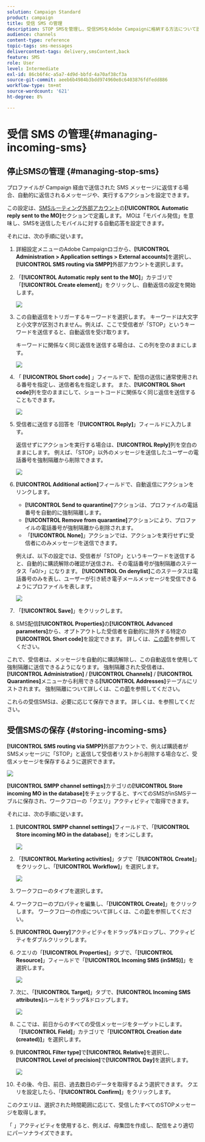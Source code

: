 ```yaml
---
solution: Campaign Standard
product: campaign
title: 受信 SMS の管理
description: STOP SMSを管理し、受信SMSをAdobe Campaignに格納する方法について説明します。
audience: channels
content-type: reference
topic-tags: sms-messages
delivercontext-tags: delivery,smsContent,back
feature: SMS
role: User
level: Intermediate
exl-id: 86cb6f4c-a5a7-4d9d-bbfd-4a70af38cf3a
source-git-commit: aeeb6b4984b3bdd974960e8c6403876fdfedd886
workflow-type: tm+mt
source-wordcount: '621'
ht-degree: 8%

---
```


# 受信 SMS の管理{#managing-incoming-sms}

## 停止SMSの管理 {#managing-stop-sms}

プロファイルが Campaign 経由で送信された SMS メッセージに返信する場合、自動的に返信されるメッセージや、実行するアクションを設定できます。

この設定は、[SMSルーティング外部アカウント](../../administration/using/configuring-sms-channel.md#defining-an-sms-routing)の&#x200B;**[!UICONTROL Automatic reply sent to the MO]**&#x200B;セクションで定義します。 MOは「モバイル発信」を意味し、SMSを送信したモバイルに対する自動応答を設定できます。

それには、次の手順に従います。

1. 詳細設定メニューのAdobe Campaignロゴから、**[!UICONTROL Administration > Application settings > External accounts]**&#x200B;を選択し、**[!UICONTROL SMS routing via SMPP]**&#x200B;外部アカウントを選択します。
1. 「**[!UICONTROL Automatic reply sent to the MO]**」カテゴリで「**[!UICONTROL Create element]**」をクリックし、自動返信の設定を開始します。

   ![](assets/sms_mo_1.png)

1. この自動返信をトリガーするキーワードを選択します。 キーワードは大文字と小文字が区別されません。例えば、ここで受信者が「STOP」というキーワードを送信すると、自動返信を受け取ります。

   キーワードに関係なく同じ返信を送信する場合は、この列を空のままにします。

   ![](assets/sms_mo_2.png)

1. 「 **[!UICONTROL Short code]** 」フィールドで、配信の送信に通常使用される番号を指定し、送信者名を指定します。 また、**[!UICONTROL Short code]**&#x200B;列を空のままにして、ショートコードに関係なく同じ返信を送信することもできます。

   ![](assets/sms_mo_4.png)

1. 受信者に送信する回答を「**[!UICONTROL Reply]**」フィールドに入力します。

   返信せずにアクションを実行する場合は、**[!UICONTROL Reply]**&#x200B;列を空白のままにします。 例えば、「STOP」以外のメッセージを送信したユーザーの電話番号を強制隔離から削除できます。

   ![](assets/sms_mo_3.png)

1. **[!UICONTROL Additional action]**&#x200B;フィールドで、自動返信にアクションをリンクします。

   * **[!UICONTROL Send to quarantine]**&#x200B;アクションは、プロファイルの電話番号を自動的に強制隔離します。
   * **[!UICONTROL Remove from quarantine]**&#x200B;アクションにより、プロファイルの電話番号が強制隔離から削除されます。
   * 「**[!UICONTROL None]**」アクションでは、アクションを実行せずに受信者にのみメッセージを送信できます。

   例えば、以下の設定では、受信者が「STOP」というキーワードを送信すると、自動的に購読解除の確認が送信され、その電話番号が強制隔離のステータス「a0/>」になります。 **[!UICONTROL On denylist]**&#x200B;このステータスは電話番号のみを表し、ユーザーが引き続き電子メールメッセージを受信できるようにプロファイルを表します。

   ![](assets/sms_mo.png)

1. 「**[!UICONTROL Save]**」をクリックします。

1. SMS配信&#x200B;**[!UICONTROL Properties]**&#x200B;の&#x200B;**[!UICONTROL Advanced parameters]**&#x200B;から、オプトアウトした受信者を自動的に除外する特定の&#x200B;**[!UICONTROL Short code]**&#x200B;を設定できます。 詳しくは、[この節](../../administration/using/configuring-sms-channel.md#configuring-sms-properties)を参照してください。

これで、受信者は、メッセージを自動的に購読解除し、この自動返信を使用して強制隔離に送信できるようになります。 強制隔離された受信者は、 **[!UICONTROL Administration]** / **[!UICONTROL Channels]** / **[!UICONTROL Quarantines]**&#x200B;メニューから利用できる&#x200B;**[!UICONTROL Addresses]**&#x200B;テーブルにリストされます。 強制隔離について詳しくは、この[節](../../sending/using/understanding-quarantine-management.md)を参照してください。

これらの受信SMSは、必要に応じて保存できます。 詳しくは、[](#storing-incoming-sms)を参照してください。

## 受信SMSの保存 {#storing-incoming-sms}

**[!UICONTROL SMS routing via SMPP]**&#x200B;外部アカウントで、例えば購読者がSMSメッセージに「STOP」と返信して受信者リストから削除する場合など、受信メッセージを保存するように選択できます。

![](assets/sms_config_mo_1.png)

**[!UICONTROL SMPP channel settings]**&#x200B;カテゴリの&#x200B;**[!UICONTROL Store incoming MO in the database]**&#x200B;をチェックすると、すべてのSMSがinSMSテーブルに保存され、ワークフローの「クエリ」アクティビティで取得できます。

それには、次の手順に従います。

1. **[!UICONTROL SMPP channel settings]**&#x200B;フィールドで、「**[!UICONTROL Store incoming MO in the database]**」をオンにします。

   ![](assets/sms_config_mo_2.png)

1. 「**[!UICONTROL Marketing activities]**」タブで「**[!UICONTROL Create]**」をクリックし、「**[!UICONTROL Workflow]**」を選択します。

   ![](assets/sms_config_mo_3.png)

1. ワークフローのタイプを選択します。
1. ワークフローのプロパティを編集し、「**[!UICONTROL Create]**」をクリックします。 ワークフローの作成について詳しくは、この[節](../../automating/using/building-a-workflow.md)を参照してください。
1. **[!UICONTROL Query]**&#x200B;アクティビティをドラッグ&amp;ドロップし、アクティビティをダブルクリックします。
1. クエリの「**[!UICONTROL Properties]**」タブで、「**[!UICONTROL Resource]**」フィールドで「**[!UICONTROL Incoming SMS (inSMS)]**」を選択します。

   ![](assets/sms_config_mo_4.png)

1. 次に、「**[!UICONTROL Target]**」タブで、**[!UICONTROL Incoming SMS attributes]**&#x200B;ルールをドラッグ&amp;ドロップします。

   ![](assets/sms_config_mo_5.png)

1. ここでは、前日からのすべての受信メッセージをターゲットにします。 「**[!UICONTROL Field]**」カテゴリで「**[!UICONTROL Creation date (created)]**」を選択します。
1. **[!UICONTROL Filter type]**&#x200B;で&#x200B;**[!UICONTROL Relative]**&#x200B;を選択し、**[!UICONTROL Level of precision]**&#x200B;で&#x200B;**[!UICONTROL Day]**&#x200B;を選択します。

   ![](assets/sms_config_mo_6.png)

1. その後、今日、前日、過去数日のデータを取得するよう選択できます。 クエリを設定したら、「**[!UICONTROL Confirm]**」をクリックします。

このクエリは、選択された時間範囲に応じて、受信したすべてのSTOPメッセージを取得します。

「 」アクティビティを使用すると、例えば、母集団を作成し、配信をより適切にパーソナライズできます。
